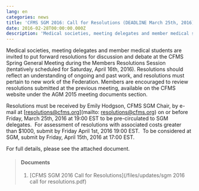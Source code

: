 ```yaml
---
lang: en
categories: news
title: 'CFMS SGM 2016: Call for Resolutions (DEADLINE March 25th, 2016)'
date: 2016-02-28T00:00:00.000Z
description: 'Medical societies, meeting delegates and member medical students are invited to put forward resolutions for discussion and debate at the CFMS Spring General Meeting during the Members Resolutions Session (tentatively scheduled for Saturday, April 16th, 2016).'
---
```


Medical societies, meeting delegates and member medical students are invited to put forward resolutions for discussion and debate at the CFMS Spring General Meeting during the Members Resolutions Session (tentatively scheduled for Saturday, April 16th, 2016). Resolutions should reflect an understanding of ongoing and past work, and resolutions must pertain to new work of the Federation. Members are encouraged to review resolutions submitted at the previous meeting, available on the CFMS website under the AGM 2015 meeting documents section.

Resolutions must be received by Emily Hodgson, CFMS SGM Chair, by e-mail at [resolutions@cfms.org](mailto: resolutions@cfms.org) on or before Friday, March 25th, 2016 at 19:00 EST to be pre-circulated to SGM delegates. &nbsp;For assessment of resolutions with associated costs greater than $1000, submit by Friday April 1st, 2016 19:00 EST. &nbsp;To be considered at SGM, submit by Friday, April 15th, 2016 at 17:00 EST.

For full details, please see the attached document.

> #### **Documents**
> 1. [CFMS SGM 2016 Call for Resolutions](/files/updates/sgm 2016 call for resolutions.pdf)